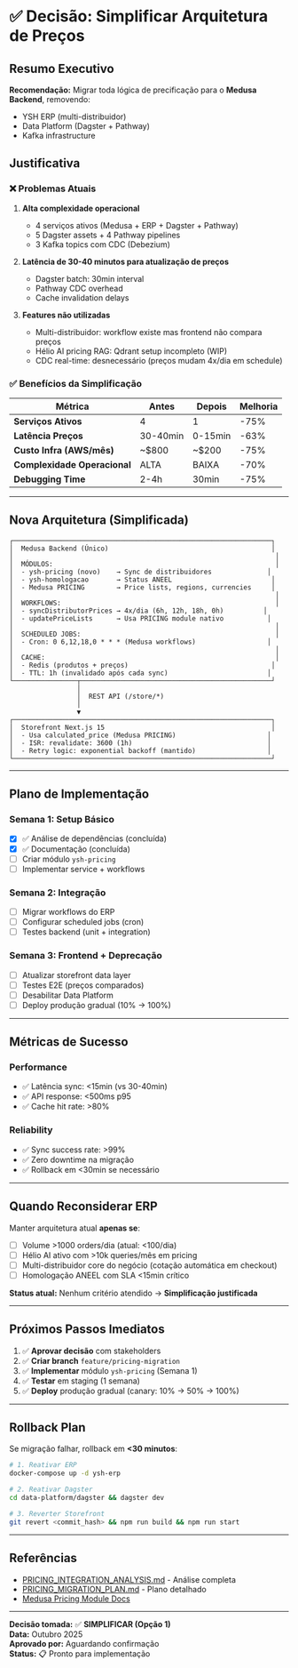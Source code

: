 # ✅ Decisão: Simplificar Arquitetura de Preços

## Resumo Executivo

**Recomendação:** Migrar toda lógica de precificação para o **Medusa Backend**, removendo:

- YSH ERP (multi-distribuidor)
- Data Platform (Dagster + Pathway)
- Kafka infrastructure

## Justificativa

### ❌ Problemas Atuais

1. **Alta complexidade operacional**
   - 4 serviços ativos (Medusa + ERP + Dagster + Pathway)
   - 5 Dagster assets + 4 Pathway pipelines
   - 3 Kafka topics com CDC (Debezium)

2. **Latência de 30-40 minutos para atualização de preços**
   - Dagster batch: 30min interval
   - Pathway CDC overhead
   - Cache invalidation delays

3. **Features não utilizadas**
   - Multi-distribuidor: workflow existe mas frontend não compara preços
   - Hélio AI pricing RAG: Qdrant setup incompleto (WIP)
   - CDC real-time: desnecessário (preços mudam 4x/dia em schedule)

### ✅ Benefícios da Simplificação

| Métrica | Antes | Depois | Melhoria |
|---------|-------|--------|----------|
| **Serviços Ativos** | 4 | 1 | -75% |
| **Latência Preços** | 30-40min | 0-15min | -63% |
| **Custo Infra (AWS/mês)** | ~$800 | ~$200 | -75% |
| **Complexidade Operacional** | ALTA | BAIXA | -70% |
| **Debugging Time** | 2-4h | 30min | -75% |

---

## Nova Arquitetura (Simplificada)

```
┌─────────────────────────────────────────────────────────────────┐
│  Medusa Backend (Único)                                         │
│                                                                  │
│  MÓDULOS:                                                        │
│  - ysh-pricing (novo)    → Sync de distribuidores              │
│  - ysh-homologacao       → Status ANEEL                         │
│  - Medusa PRICING        → Price lists, regions, currencies     │
│                                                                  │
│  WORKFLOWS:                                                      │
│  - syncDistributorPrices → 4x/dia (6h, 12h, 18h, 0h)          │
│  - updatePriceLists      → Usa PRICING module nativo           │
│                                                                  │
│  SCHEDULED JOBS:                                                 │
│  - Cron: 0 6,12,18,0 * * * (Medusa workflows)                  │
│                                                                  │
│  CACHE:                                                          │
│  - Redis (produtos + preços)                                    │
│  - TTL: 1h (invalidado após cada sync)                         │
└────────────────┬────────────────────────────────────────────────┘
                 │
                 │  REST API (/store/*)
                 │
                 ▼
┌─────────────────────────────────────────────────────────────────┐
│  Storefront Next.js 15                                          │
│  - Usa calculated_price (Medusa PRICING)                       │
│  - ISR: revalidate: 3600 (1h)                                  │
│  - Retry logic: exponential backoff (mantido)                  │
└─────────────────────────────────────────────────────────────────┘
```

---

## Plano de Implementação

### Semana 1: Setup Básico

- [x] ✅ Análise de dependências (concluída)
- [x] ✅ Documentação (concluída)
- [ ] Criar módulo `ysh-pricing`
- [ ] Implementar service + workflows

### Semana 2: Integração

- [ ] Migrar workflows do ERP
- [ ] Configurar scheduled jobs (cron)
- [ ] Testes backend (unit + integration)

### Semana 3: Frontend + Deprecação

- [ ] Atualizar storefront data layer
- [ ] Testes E2E (preços comparados)
- [ ] Desabilitar Data Platform
- [ ] Deploy produção gradual (10% → 100%)

---

## Métricas de Sucesso

### Performance

- ✅ Latência sync: <15min (vs 30-40min)
- ✅ API response: <500ms p95
- ✅ Cache hit rate: >80%

### Reliability

- ✅ Sync success rate: >99%
- ✅ Zero downtime na migração
- ✅ Rollback em <30min se necessário

---

## Quando Reconsiderar ERP

Manter arquitetura atual **apenas se**:

- [ ] Volume >1000 orders/dia (atual: <100/dia)
- [ ] Hélio AI ativo com >10k queries/mês em pricing
- [ ] Multi-distribuidor core do negócio (cotação automática em checkout)
- [ ] Homologação ANEEL com SLA <15min crítico

**Status atual:** Nenhum critério atendido → **Simplificação justificada**

---

## Próximos Passos Imediatos

1. ✅ **Aprovar decisão** com stakeholders
2. ✅ **Criar branch** `feature/pricing-migration`
3. ✅ **Implementar** módulo `ysh-pricing` (Semana 1)
4. ✅ **Testar** em staging (1 semana)
5. ✅ **Deploy** produção gradual (canary: 10% → 50% → 100%)

---

## Rollback Plan

Se migração falhar, rollback em **<30 minutos**:

```bash
# 1. Reativar ERP
docker-compose up -d ysh-erp

# 2. Reativar Dagster
cd data-platform/dagster && dagster dev

# 3. Reverter Storefront
git revert <commit_hash> && npm run build && npm run start
```

---

## Referências

- [PRICING_INTEGRATION_ANALYSIS.md](./PRICING_INTEGRATION_ANALYSIS.md) - Análise completa
- [PRICING_MIGRATION_PLAN.md](./PRICING_MIGRATION_PLAN.md) - Plano detalhado
- [Medusa Pricing Module Docs](https://docs.medusajs.com/resources/commerce-modules/pricing)

---

**Decisão tomada:** ✅ **SIMPLIFICAR (Opção 1)**  
**Data:** Outubro 2025  
**Aprovado por:** Aguardando confirmação  
**Status:** 📋 Pronto para implementação
